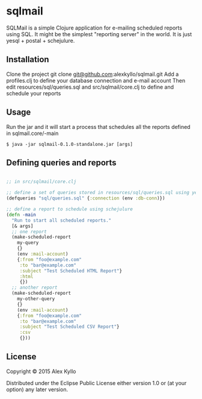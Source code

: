 # sqlmail

SQLMail is a simple Clojure application for e-mailing scheduled reports using SQL. It might be the simplest "reporting server" in the world. It is just yesql + postal + schejulure.

## Installation

Clone the project
git clone git@github.com:alexkyllo/sqlmail.git
Add a profiles.clj to define your database connection and e-mail account
Then edit resources/sql/queries.sql and src/sqlmail/core.clj to define and schedule your reports

## Usage

Run the jar and it will start a process that schedules all the reports defined in sqlmail.core/-main

    $ java -jar sqlmail-0.1.0-standalone.jar [args]

## Defining queries and reports

```clojure

;; in src/sqlmail/core.clj

;; define a set of queries stored in resources/sql/queries.sql using yesql
(defqueries "sql/queries.sql" {:connection (env :db-conn)})

;; define a report to schedule using schejulure
(defn -main
  "Run to start all scheduled reports."
  [& args]
  ;; one report
  (make-scheduled-report
    my-query
    {}
    (env :mail-account)
    {:from "foo@example.com"
     :to "bar@example.com"
     :subject "Test Scheduled HTML Report"}
     :html
     {})
  ;; another report
  (make-scheduled-report
    my-other-query
    {}
    (env :mail-account)
    {:from "foo@example.com"
     :to "bar@example.com"
     :subject "Test Scheduled CSV Report"}
     :csv
     {}))
```


## License

Copyright © 2015 Alex Kyllo

Distributed under the Eclipse Public License either version 1.0 or (at
your option) any later version.
